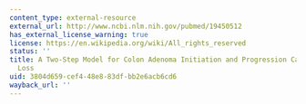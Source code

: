```yaml
---
content_type: external-resource
external_url: http://www.ncbi.nlm.nih.gov/pubmed/19450512
has_external_license_warning: true
license: https://en.wikipedia.org/wiki/All_rights_reserved
status: ''
title: A Two-Step Model for Colon Adenoma Initiation and Progression Caused by APC
  Loss
uid: 3804d659-cef4-48e8-83df-bb2e6acb6cd6
wayback_url: ''
---
```

